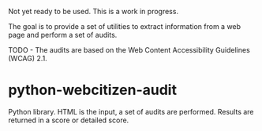 Not yet ready to be used. This is a work in progress.

The goal is to provide a set of utilities to extract information from a web page and perform a set of audits. 

TODO - The audits are based on the Web Content Accessibility Guidelines (WCAG) 2.1.

# python-webcitizen-audit
Python library. HTML is the input, a set of audits are performed. Results are returned in a score or detailed score.
